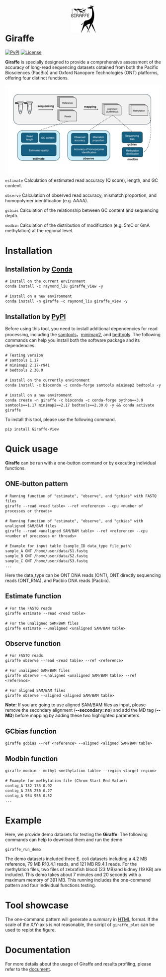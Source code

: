 # <img src="Results/giraffe_logo.png" width="80" style="display: block; margin-left: auto; margin-right: auto;"> Giraffe
<a href="https://pypi.org/project/Giraffe-View/" rel="pypi">![PyPI](https://img.shields.io/pypi/v/Giraffe-View?color=green)</a> <a href="https://opensource.org/license/mit/" rel="license">![License](https://img.shields.io/pypi/l/nanoCEM?color=orange)</a>

**Giraffe** is specially designed to provide a comprehensive assessment of the accuracy of long-read sequencing datasets obtained from both the Pacific Biosciences (PacBio) and Oxford Nanopore Technologies (ONT) platforms, offering four distinct functions.

<img src="Results/workflow.png" width="850" style="display: block; margin-left: auto; margin-right: auto;">

`estimate`   Calculation of estimated read accuracy (Q score), length, and GC content.

`observe`     Calculation of observed read accuracy, mismatch proportion, and homopolymer identification (e.g. AAAA).

`gcbias`       Calculation of the relationship between GC content and sequencing depth.

`modbin`       Calculation of the distribution of modification (e.g. 5mC or 6mA methylation) at the regional level.



# Installation

## Installation by [Conda](https://conda.io/projects/conda/en/latest/index.html)

```shell
# install on the current environment
conda install -c raymond_liu giraffe_view -y

# install on a new environment
conda install -n giraffe -c raymond_liu giraffe_view -y
```



## Installation by [PyPI](https://pypi.org/)

Before using this tool, you need to install additional dependencies for read processing, including the [samtools](https://www.htslib.org/)，[minimap2](https://github.com/lh3/minimap2), and [bedtools](https://github.com/arq5x/bedtools2). The following commands can help you install both the software package and its dependencies.

```shell
# Testing version
# samtools 1.17
# minimap2 2.17-r941
# bedtools 2.30.0

# install on the currently environment
conda install -c bioconda -c conda-forge samtools minimap2 bedtools -y

# install on a new environment
conda create -n giraffe -c bioconda -c conda-forge python==3.9 samtools==1.17 minimap2==2.17 bedtools==2.30.0 -y && conda activate giraffe
```

To install this tool, please use the following command.
```shell
pip install Giraffe-View
```




# Quick usage

 **Giraffe** can be run with a one-button command or by executing individual functions.

## ONE-button pattern

```shell
# Running function of "estimate", "observe", and "gcbias" with FASTQ files
giraffe --read <read table> --ref <reference> --cpu <number of processes or threads>

# Running function of "estimate", "observe", and "gcbias" with unaligned SAM/BAM files
giraffe --read <unaligned SAM/BAM table> --ref <reference> --cpu <number of processes or threads>

# Example for input table (sample_ID data_type file_path)
sample_A ONT /home/user/data/S1.fastq
sample_B ONT /home/user/data/S2.fastq
sample_C ONT /home/user/data/S3.fastq
...
```

 Here the data_type can be ONT DNA reads (ONT), ONT directly sequencing reads (ONT_RNA), and Pacbio DNA reads (Pacbio).



## Estimate function

```shell
# For the FASTQ reads
giraffe estimate --read <read table> 

# For the unaligned SAM/BAM files
giraffe estimate --unaligned <unaligned SAM/BAM table>
```



## Observe function

```shell
# For FASTQ reads
giraffe observe --read <read table> --ref <reference>

# For unaligned SAM/BAM files
giraffe observe --unaligned <unaligned SAM/BAM table> --ref <reference>

# For aligned SAM/BAM files
giraffe observe --aligned <aligned SAM/BAM table>
```

**Note:** If you are going to use aligned SAM/BAM files as input, please remove the secondary alignment (**--secondary=no**) and add the MD tag (**--MD**) before mapping by adding these two highlighted parameters.



## GCbias function

```shell
giraffe gcbias --ref <reference> --aligned <aligned SAM/BAM table>
```



## Modbin function

```shell
giraffe modbin --methyl <methylation table> --region <target region>

# Example for methylation file (Chrom Start End Value):
contig_A 132 133 0.92
contig_A 255 256 0.27
contig_A 954 955 0.52
...
```



# Example

Here, we provide demo datasets for testing the **Giraffe**. The following commands can help to download them and run the demo.

```shell
giraffe_run_demo
```

The demo datasets included three E. coli datasets including a 4.2 MB reference, 79 MB R10.4.1 reads, and 121 MB R9.4.1 reads. For the methylation files, two files of zebrafish blood (23 MB)and kidney (19 KB) are included. This demo takes about 7 minutes and  20 seconds with a maximum memory of 391 MB. This running includes the one-command pattern and four individual functions testing.



# Tool showcase

The one-command pattern will generate a summary in [HTML](https://lxd98.github.io/giraffe.github.io) format. If the scale of the X/Y-axis is not reasonable, the script of `giraffe_plot`  can be used to replot the figure.

# Documentation

For more details about the usage of Giraffe and results profiling, please refer to the [document](https://giraffe-documentation.readthedocs.io/en/latest).



